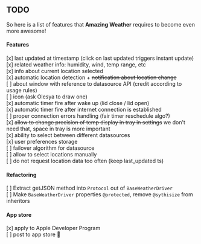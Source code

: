 ## TODO

So here is a list of features that **Amazing Weather** requires to become even more awesome!

#### Features
[x] last updated at timestamp (click on last updated triggers instant update)  
[x] related weather info: humidity, wind, temp range, etc  
[x] info about current location selected  
[x] automatic location detection + <del>notification about location change</del>  
[ ] about window with reference to datasource API (credit according to usage rules)  
[ ] icon (ask Olesya to draw one)  
[x] automatic timer fire after wake up (lid close / lid open)  
[x] automatic timer fire after internet connection is established  
[ ] proper connection errors handling (fair timer reschedule algo?)  
[x] <del>allow to change precision of temp display in tray in settings</del> we don't need that, space in tray is more important  
[x] ability to select between different datasources  
[x] user preferences storage  
[ ] failover algorithm for datasource  
[ ] allow to select locations manually  
[ ] do not request location data too often (keep last_updated ts)  

#### Refactoring
[ ] Extract getJSON method into `Protocol` out of `BaseWeatherDriver`  
[ ] Make `BaseWeatherDriver` properties `@protected`, remove `@sythisize` from inheritors

#### App store
[x] apply to Apple Developer Program  
[ ] post to app store :ship:
